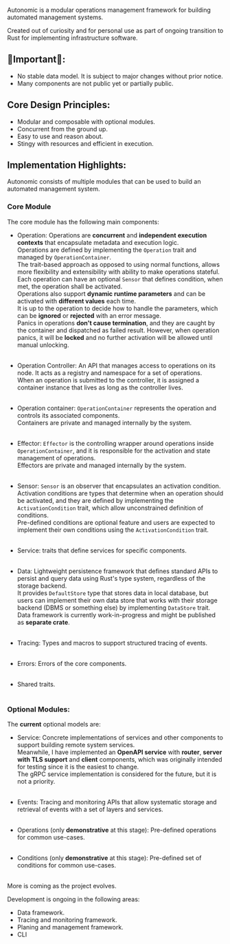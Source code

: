 Autonomic is a modular operations management framework for building automated management systems.

Created out of curiosity and for personal use as part of ongoing transition to Rust for implementing infrastructure software.

## 🚧Important🚧:
* No stable data model. It is subject to major changes without prior notice.
* Many components are not public yet or partially public.

## Core Design Principles:
* Modular and composable with optional modules.
* Concurrent from the ground up.
* Easy to use and reason about.
* Stingy with resources and efficient in execution.

## Implementation Highlights:
Autonomic consists of multiple modules that can be used to build an automated management system.

### Core Module
The core module has the following main components:

* Operation: Operations are **concurrent** and **independent** **execution contexts** that encapsulate metadata and execution logic.<br>
Operations are defined by implementing the `Operation` trait and managed by `OperationContainer`.<br>
The trait-based approach as opposed to using normal functions, allows more flexibility and extensibility with ability to make operations stateful.<br>
Each operation can have an optional `Sensor` that defines condition, when met, the operation shall be activated.<br>
Operations also support **dynamic runtime parameters** and can be activated with **different values** each time.<br>
It is up to the operation to decide how to handle the parameters, which can be **ignored** or **rejected** with an error message.<br>
Panics in operations **don't cause termination**, and they are caught by the container and dispatched as failed result.
However, when operation panics, it will be **locked** and no further activation will be allowed until manual unlocking.<br><br>

* Operation Controller: An API that manages access to operations on its node. It acts as a registry and namespace for a set of operations.<br>
When an operation is submitted to the controller, it is assigned a container instance that lives as long as the controller lives.<br><br>

* Operation container: `OperationContainer` represents the operation and controls its associated components.<br>
Containers are private and managed internally by the system.<br><br>

* Effector: `Effector` is the controlling wrapper around operations inside `OperationContainer`, and it is responsible for the activation and state management of operations.<br>
Effectors are private and managed internally by the system.<br><br>

* Sensor: `Sensor` is an observer that encapsulates an activation condition.<br>
Activation conditions are types that determine when an operation should be activated, and they are defined by implementing the `ActivationCondition` trait, which allow unconstrained definition of conditions.<br>
Pre-defined conditions are optional feature and users are expected to implement their own conditions using the `ActivationCondition` trait.<br><br>

* Service: traits that define services for specific components.<br><br>

* Data: Lightweight persistence framework that defines standard APIs to persist and query data using Rust's type system, regardless of the storage backend.<br>
It provides `DefaultStore` type that stores data in local database, but users can implement their own data store that works with their storage backend (DBMS or something else) by implementing `DataStore` trait.<br>
Data framework is currently work-in-progress and might be published as **separate crate**.<br><br>

* Tracing: Types and macros to support structured tracing of events.<br><br>

* Errors: Errors of the core components.<br><br>

* Shared traits.<br><br>

### Optional Modules:

The **current** optional models are:

* Service: Concrete implementations of services and other components to support building remote system services.<br>
Meanwhile, I have implemented an **OpenAPI service** with **router**, **server with TLS support** and **client** components, which was originally intended for testing since it is the easiest to change.<br>
The gRPC service implementation is considered for the future, but it is not a priority.<br><br>

* Events: Tracing and monitoring APIs that allow systematic storage and retrieval of events with a set of layers and services.<br><br>

* Operations (only **demonstrative** at this stage): Pre-defined operations for common use-cases.<br><br>

* Conditions (only **demonstrative** at this stage): Pre-defined set of conditions for common use-cases.<br><br>

More is coming as the project evolves.

Development is ongoing in the following areas:
* Data framework.
* Tracing and monitoring framework.
* Planing and management framework.
* CLI